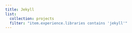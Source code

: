 ```yaml
---
title: Jekyll
list:
  collection: projects
  filter: "item.experience.libraries contains 'jekyll'"
---
```

